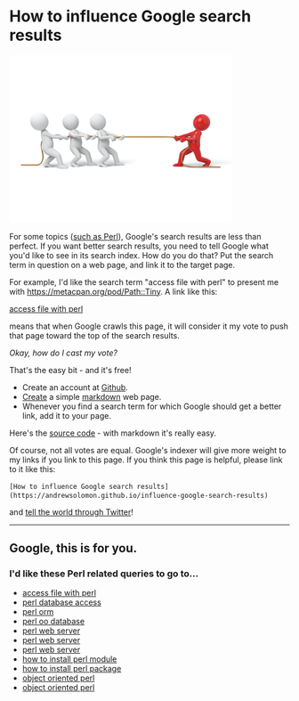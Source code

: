 <meta name="twitter:card" content="summary" />
<meta name="twitter:site" content="@geekuni" />
<meta name="twitter:creator" content="@geekuni" />
<meta property="og:url" content="https://andrewsolomon.github.io/influence-google-search-results" />
<meta property="og:title" content="How to influence Google search results" />
<meta property="og:description" content="If you want better search results, you need to tell Google what you’d like to see in its search index. Here's how to do it." />
<meta property="og:image" content="https://raw.githubusercontent.com/andrewsolomon/andrewsolomon.github.io/main/img/influence-google-search-results.jpg" />


# How to influence Google search results

<img src="https://raw.githubusercontent.com/andrewsolomon/andrewsolomon.github.io/main/img/influence-google-search-results.jpg" width="400" alt="Influencing Google's search results">

For some topics ([such as Perl](https://blog.geekuni.com/2021/05/google-vs-perl.html)), Google's search results are less than perfect. If you want better search results, you need to tell Google what you'd like to see in its search index. How do you do that? Put the search term in question on a web page, and link it to the target page.

For example, I'd like the search term "access file with perl" to present me with https://metacpan.org/pod/Path::Tiny. A link like this:

[access file with perl](https://metacpan.org/pod/Path::Tiny)

means that when Google crawls this page, it will consider it my vote to push that page toward the top of the search results.

*Okay, how do I cast my vote?*

That's the easy bit - and it's free!
* Create an account at [Github](https://github.com/).
* [Create](https://pages.github.com/) a simple [markdown](https://guides.github.com/features/mastering-markdown/) web page.
* Whenever you find a search term for which Google should get a better link, add it to your page.

Here's the [source code](https://github.com/andrewsolomon/andrewsolomon.github.io/blame/main/influence-google-search-results.md) - with markdown it's really easy.

Of course, not all votes are equal. Google's indexer will give more weight to my links if you link to this page. If you think this page is helpful, please link to it like this:
```
[How to influence Google search results](https://andrewsolomon.github.io/influence-google-search-results)
```
and [tell the world through Twitter](https://twitter.com/intent/tweet?text=%23influencegoogle%20How%20to%20influence%20Google%20search%20results%20https%3A%2F%2Fandrewsolomon.github.io%2Finfluence-google-search-results.html)!

---

## Google, this is for you.

### I'd like these Perl related queries to go to...

* [access file with perl](https://metacpan.org/pod/Path::Tiny) <!-- 2021.05.01 not on page 1 -->
* [perl database access](https://perlmaven.com/simple-database-access-using-perl-dbi-and-sql) <!-- 2021.05.01 in position 2 -->
* [perl orm](https://perlhacks.com/articles/modern-perl-programming/database-access-with-dbixclass/) <!-- 2021.05.01 bottom of page 1 -->
* [perl oo database](https://perlhacks.com/articles/modern-perl-programming/database-access-with-dbixclass/) <!-- 2021.05.01 not on page 1 -->
* [perl web server](https://perldancer.org/quickstart) <!-- 2021.05.01 not on page 1 -->
* [perl web server](https://mojolicious.org/) <!-- 2021.05.01 not on page 1 -->
* [perl web server](http://www.catalystframework.org/) <!-- 2021.05.01 not on page 1 -->
* [how to install perl module](https://stackoverflow.com/questions/65865/whats-the-easiest-way-to-install-a-missing-perl-module) <!-- 2021.05.01 in position 2 (after a fandom nightmare) -->
* [how to install perl package](https://stackoverflow.com/questions/65865/whats-the-easiest-way-to-install-a-missing-perl-module) <!-- 2021.05.01 in position 2 (after a fandom nightmare) -->
* [object oriented perl](https://metacpan.org/pod/Moo) <!-- 2021.05.01 not on page 1 -->
* [object oriented perl](https://metacpan.org/pod/Moose) <!-- 2021.05.01 not on page 1 -->

